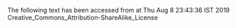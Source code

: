 The following text has been accessed from at Thu Aug 8 23:43:36 IST 2019
Creative_Commons_Attribution-ShareAlike_License
